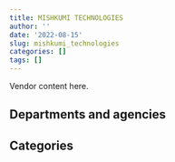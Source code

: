```yaml
---
title: MISHKUMI TECHNOLOGIES
author: ''
date: '2022-08-15'
slug: mishkumi_technologies
categories: []
tags: []
---
```


<script src="/rmarkdown-libs/htmlwidgets/htmlwidgets.js"></script>
<link href="/rmarkdown-libs/datatables-css/datatables-crosstalk.css" rel="stylesheet" />
<script src="/rmarkdown-libs/datatables-binding/datatables.js"></script>
<script src="/rmarkdown-libs/jquery/jquery-3.6.0.min.js"></script>
<link href="/rmarkdown-libs/dt-core-bootstrap/css/dataTables.bootstrap.min.css" rel="stylesheet" />
<link href="/rmarkdown-libs/dt-core-bootstrap/css/dataTables.bootstrap.extra.css" rel="stylesheet" />
<script src="/rmarkdown-libs/dt-core-bootstrap/js/jquery.dataTables.min.js"></script>
<script src="/rmarkdown-libs/dt-core-bootstrap/js/dataTables.bootstrap.min.js"></script>
<link href="/rmarkdown-libs/crosstalk/css/crosstalk.min.css" rel="stylesheet" />
<script src="/rmarkdown-libs/crosstalk/js/crosstalk.min.js"></script>
<script src="/rmarkdown-libs/htmlwidgets/htmlwidgets.js"></script>
<link href="/rmarkdown-libs/datatables-css/datatables-crosstalk.css" rel="stylesheet" />
<script src="/rmarkdown-libs/datatables-binding/datatables.js"></script>
<script src="/rmarkdown-libs/jquery/jquery-3.6.0.min.js"></script>
<link href="/rmarkdown-libs/dt-core-bootstrap/css/dataTables.bootstrap.min.css" rel="stylesheet" />
<link href="/rmarkdown-libs/dt-core-bootstrap/css/dataTables.bootstrap.extra.css" rel="stylesheet" />
<script src="/rmarkdown-libs/dt-core-bootstrap/js/jquery.dataTables.min.js"></script>
<script src="/rmarkdown-libs/dt-core-bootstrap/js/dataTables.bootstrap.min.js"></script>
<link href="/rmarkdown-libs/crosstalk/css/crosstalk.min.css" rel="stylesheet" />
<script src="/rmarkdown-libs/crosstalk/js/crosstalk.min.js"></script>

Vendor content here.

## Departments and agencies

<div id="htmlwidget-1" style="width:100%;height:auto;" class="datatables html-widget"></div>
<script type="application/json" data-for="htmlwidget-1">{"x":{"style":"bootstrap","filter":"none","vertical":false,"data":[["<a href=\"/departments/aafc-aac/\">Agriculture and Agri-Food Canada<\/a>","<a href=\"/departments/cas-satj/\">Courts Administration Service<\/a>","<a href=\"/departments/cbsa-asfc/\">Canada Border Services Agency<\/a>","<a href=\"/departments/cfia-acia/\">Canadian Food Inspection Agency<\/a>","<a href=\"/departments/cic/\">Immigration, Refugees and Citizenship Canada<\/a>","<a href=\"/departments/cihr-irsc/\">Canadian Institutes of Health Research<\/a>","<a href=\"/departments/cra-arc/\">Canada Revenue Agency<\/a>","<a href=\"/departments/csa-asc/\">Canadian Space Agency<\/a>","<a href=\"/departments/csc-scc/\">Correctional Service of Canada<\/a>","<a href=\"/departments/cta-otc/\">Canadian Transportation Agency<\/a>","<a href=\"/departments/dfatd-maecd/\">Global Affairs Canada<\/a>","<a href=\"/departments/dfo-mpo/\">Fisheries and Oceans Canada<\/a>","<a href=\"/departments/dnd-mdn/\">National Defence<\/a>","<a href=\"/departments/ec/\">Environment and Climate Change Canada<\/a>","<a href=\"/departments/esdc-edsc/\">Employment and Social Development Canada<\/a>","<a href=\"/departments/fcac-acfc/\">Financial Consumer Agency of Canada<\/a>","<a href=\"/departments/ic/\">Innovation, Science and Economic Development Canada<\/a>","<a href=\"/departments/lac-bac/\">Library and Archives Canada<\/a>","<a href=\"/departments/mpcc-cppm/\">Military Police Complaints Commission of Canada<\/a>","<a href=\"/departments/nfb-onf/\">National Film Board<\/a>","<a href=\"/departments/nrc-cnrc/\">National Research Council Canada<\/a>","<a href=\"/departments/nrcan-rncan/\">Natural Resources Canada<\/a>","<a href=\"/departments/pc/\">Parks Canada<\/a>","<a href=\"/departments/pch/\">Canadian Heritage<\/a>","<a href=\"/departments/pco-bcp/\">Privy Council Office<\/a>","<a href=\"/departments/phac-aspc/\">Public Health Agency of Canada<\/a>","<a href=\"/departments/pwgsc-tpsgc/\">Public Services and Procurement Canada<\/a>","<a href=\"/departments/rcmp-grc/\">Royal Canadian Mounted Police<\/a>","<a href=\"/departments/ssc-spc/\">Shared Services Canada<\/a>","<a href=\"/departments/statcan/\">Statistics Canada<\/a>","<a href=\"/departments/swc-cfc/\">Status of Women Canada<\/a>","<a href=\"/departments/tc/\">Transport Canada<\/a>","<a href=\"/departments/wage/\">Department for Women and Gender Equality<\/a>"],["$   970,800.13","$    13,658.46","$    37,307.82","$   190,593.25","$    14,650.96",null,"$   161,231.15",null,"$   534,367.51",null,"$ 2,273,270.36","$   672,765.43","$ 1,303,153.32","$   136,534.28",null,"$   203,824.90","$   180,448.91","$    95,688.47",null,null,"$   888,772.06","$       756.63","$   204,282.68","$   224,088.05",null,null,"$    34,094.93","$   279,723.58","$     1,076.69","$    21,696.00","$   150,898.03","$   234,897.60",null],["$   226,286.46",null,"$    11,723.75",null,"$   544,471.72","$    33,315.24","$   123,458.56","$    19,065.74","$   369,852.51","$     1,502.32","$ 1,052,155.20","$ 1,239,712.55","$ 1,886,050.04","$    53,394.08","$   118,407.00","$   269,996.55",null,null,"$    15,804.00","$    11,904.19","$    27,095.54","$    43,074.92","$   202,112.25",null,"$    27,063.74","$    13,153.20","$ 2,071,425.19","$   190,948.58","$   277,023.27",null,"$   220,021.10",null,"$    72,395.28"],[null,null,null,null,"$ 4,465,990.09",null,null,null,null,"$     2,749.24",null,"$   594,711.85","$   422,349.80",null,null,"$    11,019.76","$   341,860.38",null,null,"$     3,968.06","$   242,410.23","$     7,484.54",null,null,null,null,"$   465,035.29","$    72,871.95","$     6,711.50",null,null,null,null],[null,null,null,null,null,null,null,null,null,"$     2,741.73",null,"$    58,037.54","$   315,805.57",null,"$    20,631.28",null,null,null,null,null,null,null,null,null,null,null,null,"$    40,040.89",null,null,null,null,null]],"container":"<table class=\"table table-striped table-hover row-border order-column display\">\n  <thead>\n    <tr>\n      <th>Department<\/th>\n      <th>2017-2018<\/th>\n      <th>2018-2019<\/th>\n      <th>2019-2020<\/th>\n      <th>2020-2021<\/th>\n    <\/tr>\n  <\/thead>\n<\/table>","options":{"order":[[4,"desc"]],"pageLength":10,"autoWidth":true,"columnDefs":[],"orderClasses":false}},"evals":[],"jsHooks":[]}</script>

## Categories

<div id="htmlwidget-2" style="width:100%;height:auto;" class="datatables html-widget"></div>
<script type="application/json" data-for="htmlwidget-2">{"x":{"style":"bootstrap","filter":"none","vertical":false,"data":[["<a href=\"/categories/1_facilities_and_construction/\">Facilities and construction<\/a>","<a href=\"/categories/10_office_management/\">Office management<\/a>","<a href=\"/categories/11_defence/\">Defence<\/a>","<a href=\"/categories/2_professional_services/\">Professional services<\/a>","<a href=\"/categories/3_information_technology/\">Information technology<\/a>","<a href=\"/categories/6_industrial_products_and_services/\">Industrial products and services<\/a>","<a href=\"/categories/9_human_capital/\">Human capital<\/a>",null],[null,"$    64,818.20","$   952,823.86","$    25,919.35","$ 7,263,854.31","$   520,408.86",null,"$       756.63"],["$    74,964.71","$   140,849.73","$ 1,565,801.03","$    44,784.75","$ 7,086,479.66","$   184,661.41","$    16,407.60","$     7,464.09"],["$   465,035.29",null,"$   422,349.80",null,"$ 5,742,293.07",null,null,"$     7,484.54"],[null,"$    20,631.28","$   315,805.57",null,"$   100,820.16",null,null,null]],"container":"<table class=\"table table-striped table-hover row-border order-column display\">\n  <thead>\n    <tr>\n      <th>Category<\/th>\n      <th>2017-2018<\/th>\n      <th>2018-2019<\/th>\n      <th>2019-2020<\/th>\n      <th>2020-2021<\/th>\n    <\/tr>\n  <\/thead>\n<\/table>","options":{"order":[[4,"desc"]],"pageLength":20,"autoWidth":true,"columnDefs":[],"orderClasses":false,"lengthMenu":[10,20,25,50,100]}},"evals":[],"jsHooks":[]}</script>
